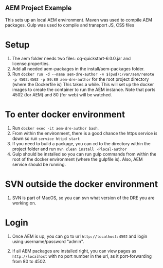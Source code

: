 AEM Project Example
----------------------------------------------
This sets up an local AEM environment. Maven was used to compile AEM packages. Gulp was used to compile and transport JS, CSS files

Setup
=========================
1. The aem folder needs two files: cq-quickstart-6.0.0.jar and license.properties.
2. Add all needed aem-packages in the install/aem-packages folder.
3. Run ``docker run -d --name aem-dre-author -v $(pwd):/var/aem/remote -p 4502:4502 -p 80:80 aem-dre-author`` for the root project directory (where the Dockerfile is) This takes a while. This will set up the docker images to create the container to run the AEM instance. Note that ports 4502 (for AEM) and 80 (for web) will be watched.

To enter docker environment
=========================
1. Run ``docker exec -it aem-dre-author bash``.
2. From within the environment, there is a good chance the https service is down so run ``service httpd start``
3. If you need to build a package, you can cd to the directory within the project folder and run ``mvn clean install -Plocal-author``
4. Gulp should be installed so you can run gulp commands from within the root of the docker environment (where the gulpfile is). Also, AEM service should be running.

SVN outside the docker environment
=========================
1. SVN is part of MacOS, so you can svn what version of the DRE you are working on.

Login
=========================
1. Once AEM is up, you can go to url ``http://localhost:4502`` and login using username/password "admin".

2. If all AEM packages are installed right, you can view pages as ``http://localhost`` with no port number in the url, as it port-forwarding from 80 to 4502.
